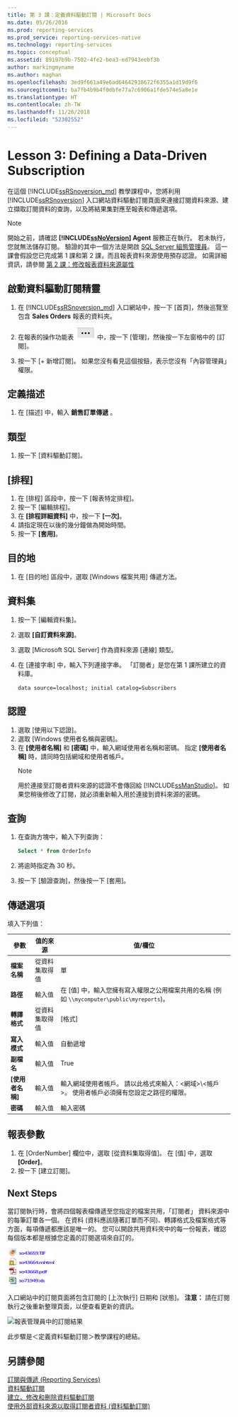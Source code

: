 ```yaml
---
title: 第 3 課：定義資料驅動訂閱 | Microsoft Docs
ms.date: 05/26/2016
ms.prod: reporting-services
ms.prod_service: reporting-services-native
ms.technology: reporting-services
ms.topic: conceptual
ms.assetid: 89197b9b-7502-4fe2-bea3-ed7943eebf3b
author: markingmyname
ms.author: maghan
ms.openlocfilehash: 3ed9f661a49e6ad64642938672f6355a1d19d9f6
ms.sourcegitcommit: ba7fb4b9b4f0dbfe77a7c6906a1fde574e5a8e1e
ms.translationtype: HT
ms.contentlocale: zh-TW
ms.lasthandoff: 11/26/2018
ms.locfileid: "52302552"
---
```

# <a name="lesson-3-defining-a-data-driven-subscription"></a>Lesson 3: Defining a Data-Driven Subscription
在這個 [!INCLUDE[ssRSnoversion_md](../includes/ssrsnoversion-md.md)] 教學課程中，您將利用 [!INCLUDE[ssRSnoversion](../includes/ssrsnoversion-md.md)] 入口網站資料驅動訂閱頁面來連接訂閱資料來源、建立擷取訂閱資料的查詢，以及將結果集對應至報表和傳遞選項。  
  
> [!NOTE]  
> 開始之前，請確認 **[!INCLUDE[ssNoVersion](../includes/ssnoversion-md.md)] Agent** 服務正在執行。 若未執行，您就無法儲存訂閱。  驗證的其中一個方法是開啟 [SQL Server 組態管理員](../relational-databases/sql-server-configuration-manager.md)。
這一課會假設您已完成第 1 課和第 2 課，而且報表資料來源使用預存認證。  如需詳細資訊，請參閱 [第 2 課：修改報表資料來源屬性](../reporting-services/lesson-2-modifying-the-report-data-source-properties.md)  
  
## <a name="bkmk_startwizard"></a>啟動資料驅動訂閱精靈  
  
1.  在 [!INCLUDE[ssRSnoversion_md](../includes/ssrsnoversion-md.md)] 入口網站中，按一下 [首頁]，然後巡覽至包含 **Sales Orders** 報表的資料夾。  
  
2.  在報表的操作功能表 ![ssrs_tutorial_datadriven_reportmenu](../reporting-services/media/ssrs-tutorial-datadriven-reportmenu.png) 中，按一下 [管理]，然後按一下左窗格中的 [訂閱]。  
  
3.  按一下 [+ 新增訂閱]。 如果您沒有看見這個按鈕，表示您沒有「內容管理員」權限。 
  
## <a name="define-a-description"></a>定義描述  
1.  在 [描述] 中，輸入 **銷售訂單傳遞** 。

## <a name="type"></a>類型
1.  按一下 [資料驅動訂閱]。  

## <a name="schedule"></a>[排程]
1. 在 [排程] 區段中，按一下 [報表特定排程]。
2. 按一下 [編輯排程]。
3.  在 **[排程詳細資料]** 中，按一下 **[一次]**。  
4.  請指定現在以後的幾分鐘做為開始時間。  
5.  按一下 **[套用]**。

## <a name="destination"></a>目的地  
1.  在 [目的地] 區段中，選取 [Windows 檔案共用] 傳遞方法。  

## <a name="dataset"></a>資料集
1. 按一下 [編輯資料集]。
2. 選取 **[自訂資料來源]**。
3. 選取 [Microsoft SQL Server] 作為資料來源 [連線] 類型。
4. 在 [連接字串] 中，輸入下列連接字串。 「訂閱者」是您在第 1 課所建立的資料庫。 
  
    ```  
    data source=localhost; initial catalog=Subscribers
    ```
    
## <a name="credentials"></a>認證
1. 選取 [使用以下認證]。
2. 選取 [Windows 使用者名稱與密碼]。
3.  在 **[使用者名稱]** 和 **[密碼]** 中，輸入網域使用者名稱和密碼。 指定 **[使用者名稱]** 時，請同時包括網域和使用者帳戶。
    > [!NOTE]  
    > 用於連接至訂閱者資料來源的認證不會傳回給 [!INCLUDE[ssManStudio](../includes/ssmanstudio-md.md)]。 如果您稍後修改了訂閱，就必須重新輸入用於連接到資料來源的密碼。

## <a name="query"></a>查詢      
1.  在查詢方塊中，輸入下列查詢：  
  
    ```sql
    Select * from OrderInfo  
    ```  
  
2.  將逾時指定為 30 秒。  
  
3.  按一下 [驗證查詢]，然後按一下 [套用]。

## <a name="delivery-options"></a>傳遞選項
填入下列值：

參數  |值的來源  | 值/欄位  
---------|---------|---------
**檔案名稱**     |從資料集取得值 | 單     
**路徑**     | 輸入值  | 在 [值] 中，輸入您擁有寫入權限之公用檔案共用的名稱 (例如 `\\mycomputer\public\myreports`)。 
**轉譯格式** | 從資料集取得值 | [格式]
**寫入模式**| 輸入值| 自動遞增    
**副檔名** |輸入值 |True
**[使用者名稱]** | 輸入值 | 輸入網域使用者帳戶。 請以此格式來輸入：\<網域>\\\<帳戶>。 使用者帳戶必須擁有您設定之路徑的權限。 
**密碼** | 輸入值 | 輸入密碼

## <a name="report-parameters"></a>報表參數
 1. 在 [OrderNumber] 欄位中，選取 [從資料集取得值]。 在 [值] 中，選取 **[Order]**。 
 2. 按一下 [建立訂閱]。
   
## <a name="next-steps"></a>Next Steps  
當訂閱執行時，會將四個報表檔傳遞至您指定的檔案共用，「訂閱者」  資料來源中的每筆訂單各一個。 在資料 (資料應該隨著訂單而不同)、轉譯格式及檔案格式等方面，每項傳遞都應該是唯一的。 您可以開啟共用資料夾中的每一份報表，確認每個版本都是根據您定義的訂閱選項來自訂的。  
  
![訂閱建立的檔案清單](../reporting-services/media/ssrs-tutorial-datadriven-subscription-filelist.gif "訂閱建立的檔案清單")  
  
入口網站中的訂閱頁面將包含訂閱的 [上次執行] 日期和 [狀態]。 
**注意：** 請在訂閱執行之後重新整理頁面，以便查看更新的資訊。  
    
![報表管理員中的訂閱結果](../reporting-services/media/ssrs-tutorial-datadriven-subscription-status-reportmanager.png "報表管理員中的訂閱結果")  
  
此步驟是＜定義資料驅動訂閱＞教學課程的總結。   
  
## <a name="see-also"></a>另請參閱  
[訂閱與傳遞 &#40;Reporting Services&#41;](../reporting-services/subscriptions/subscriptions-and-delivery-reporting-services.md)  
[資料驅動訂閱](../reporting-services/subscriptions/data-driven-subscriptions.md)  
[建立、修改和刪除資料驅動訂閱](../reporting-services/subscriptions/create-modify-and-delete-data-driven-subscriptions.md)  
[使用外部資料來源以取得訂閱者資料 &#40;資料驅動訂閱&#41;](../reporting-services/subscriptions/use-an-external-data-source-for-subscriber-data-data-driven-subscription.md)  
  
  
  

